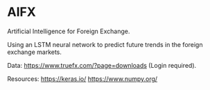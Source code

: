 # AIFX
Artificial Intelligence for Foreign Exchange.

Using an LSTM neural network to predict future trends in the foreign exchange markets.

Data: 
https://www.truefx.com/?page=downloads 
(Login required).

Resources:
https://keras.io/
https://www.numpy.org/
